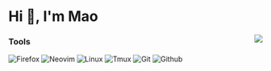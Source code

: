 <h1>Hi 👋, I'm Mao</h1><img align="right"src="https://komarev.com/ghpvc/?username=maoescobillo&color=1f1f1f&style=for-the-badge&"/>

### Tools
![Firefox](https://img.shields.io/badge/-Firefox-05122A?style=for-the-badge&color=1f1f1f&logo=firefox&logoColor=FF7139) ![Neovim](https://img.shields.io/badge/-NeoVim-05122A?style=for-the-badge&color=1f1f1f&logo=neovim&logoColor=2357A143) ![Linux](https://img.shields.io/badge/-Linux-05122A?style=for-the-badge&color=1f1f1f&logo=linux&logoColor=dfb914) ![Tmux](https://img.shields.io/badge/-Tmux-05122A?style=for-the-badge&color=1f1f1f&logo=tmux&) ![Git](https://img.shields.io/badge/-Git-05122A?style=for-the-badge&color=1f1f1f&logo=git) ![Github](https://img.shields.io/badge/-GitHub-05122A?style=for-the-badge&color=1f1f1f&logo=github)
